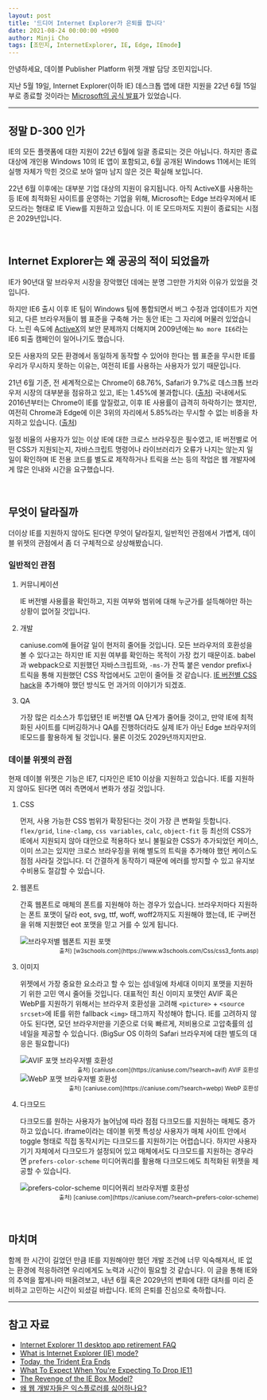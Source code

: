 ```yaml
---
layout: post
title: '드디어 Internet Explorer가 은퇴를 합니다'
date: 2021-08-24 00:00:00 +0900
author: Minji Cho
tags: [조민지, InternetExplorer, IE, Edge, IEmode]
---
```


안녕하세요, 데이블 Publisher Platform 위젯 개발 담당 조민지입니다.

지난 5월 19일, Internet Explorer(이하 IE) 데스크톱 앱에 대한 지원을 22년 6월 15일부로 종료할 것이라는 [Microsoft의 공식 발표](https://blogs.windows.com/windowsexperience/2021/05/19/the-future-of-internet-explorer-on-windows-10-is-in-microsoft-edge/)가 있었습니다.

<hr>

## 정말 D-300 인가

IE의 모든 플랫폼에 대한 지원이 22년 6월에 일괄 종료되는 것은 아닙니다.
하지만 종료 대상에 개인용 Windows 10의 IE 앱이 포함되고, 6월 공개된 Windows 11에서는 IE의 실행 자체가 막힌 것으로 보아 얼마 남지 않은 것은 확실해 보입니다.

22년 6월 이후에는 대부분 기업 대상의 지원이 유지됩니다. 아직 ActiveX를 사용하는 등 IE에 최적화된 사이트를 운영하는 기업을 위해, Microsoft는 Edge 브라우저에서 IE 모드라는 형태로 IE View를 지원하고 있습니다. 이 IE 모드마저도 지원이 종료되는 시점은 2029년입니다.

<br>

## Internet Explorer는 왜 공공의 적이 되었을까

IE가 90년대 말 브라우저 시장을 장악했던 데에는 분명 그만한 가치와 이유가 있었을 것입니다.

하지만 IE6 출시 이후 IE 팀이 Windows 팀에 통합되면서 버그 수정과 업데이트가 지연되고, 다른 브라우저들이 웹 표준을 구축해 가는 동안 IE는 그 자리에 머물러 있었습니다. 느린 속도에 [ActiveX](https://ko.wikipedia.org/wiki/%EC%95%A1%ED%8B%B0%EB%B8%8CX)의 보안 문제까지 더해지며 2009년에는 `No more IE6`라는 IE6 퇴출 캠페인이 일어나기도 했습니다.

모든 사용자의 모든 환경에서 동일하게 동작할 수 있어야 한다는 웹 표준을 무시한 IE를 우리가 무시하지 못하는 이유는, 여전히 IE를 사용하는 사용자가 있기 때문입니다.

21년 6월 기준, 전 세계적으로는 Chrome이 68.76%, Safari가 9.7%로 데스크톱 브라우저 시장의 대부분을 점유하고 있고, IE는 1.45%에 불과합니다. ([출처](https://gs.statcounter.com/browser-market-share/desktop/worldwide/#monthly-202106-202106-bar))
국내에서도 2016년부터는 Chrome이 IE를 앞질렀고, 이후 IE 사용률이 급격히 하락하기는 했지만, 여전히 Chrome과 Edge에 이은 3위의 자리에서 5.85%라는 무시할 수 없는 비중을 차지하고 있습니다. ([출처](https://gs.statcounter.com/browser-market-share/desktop/south-korea/#monthly-202106-202106-bar))

일정 비율의 사용자가 있는 이상 IE에 대한 크로스 브라우징은 필수였고, IE 버전별로 어떤 CSS가 지원되는지, 자바스크립트 명령어나 라이브러리가 오류가 나지는 않는지 일일이 확인하며 IE 전용 코드를 별도로 제작하거나 트릭을 쓰는 등의 작업은 웹 개발자에게 많은 인내와 시간을 요구했습니다.

<br>

## 무엇이 달라질까

더이상 IE를 지원하지 않아도 된다면 무엇이 달라질지, 일반적인 관점에서 가볍게, 데이블 위젯의 관점에서 좀 더 구체적으로 상상해봤습니다.

### 일반적인 관점

1. 커뮤니케이션

   IE 버전별 사용률을 확인하고, 지원 여부와 범위에 대해 누군가를 설득해야만 하는 상황이 없어질 것입니다.

2. 개발

   caniuse.com에 들어갈 일이 현저히 줄어들 것입니다. 모든 브라우저의 호환성을 볼 수 있다고는 하지만 IE 지원 여부를 확인하는 목적이 가장 컸기 때문이죠. babel과 webpack으로 지원했던 자바스크립트와, `-ms-`가 잔뜩 붙은 vendor prefix나 트릭을 통해 지원했던 CSS 작업에서도 고민이 줄어들 것 같습니다. [IE 버전별 CSS hack](https://css-tricks.com/how-to-create-an-ie-only-stylesheet/)을 추가해야 했던 방식도 먼 과거의 이야기가 되겠죠.

3. QA

   가장 많은 리소스가 투입됐던 IE 버전별 QA 단계가 줄어들 것이고, 만약 IE에 최적화된 사이트를 디버깅하거나 QA를 진행하더라도 실제 IE가 아닌 Edge 브라우저의 IE모드를 활용하게 될 것입니다. 물론 이것도 2029년까지지만요.

### 데이블 위젯의 관점

현재 데이블 위젯은 기능은 IE7, 디자인은 IE10 이상을 지원하고 있습니다. IE를 지원하지 않아도 된다면 여러 측면에서 변화가 생길 것입니다.

1. CSS

   먼저, 사용 가능한 CSS 범위가 확장된다는 것이 가장 큰 변화일 듯합니다.
   `flex/grid`, `line-clamp`, `css variables`, `calc`, `object-fit` 등 최선의 CSS가 IE에서 지원되지 않아 대안으로 적용하다 보니 불필요한 CSS가 추가되었던 케이스, 이미 쓰고는 있지만 크로스 브라우징을 위해 별도의 트릭을 추가해야 했던 케이스도 점점 사라질 것입니다. 더 간결하게 동작하기 때문에 에러를 방지할 수 있고 유지보수비용도 절감할 수 있습니다.

2. 웹폰트

   간혹 웹폰트로 매체의 폰트를 지원해야 하는 경우가 있습니다. 브라우저마다 지원하는 폰트 포맷이 달라 eot, svg, ttf, woff, woff2까지도 지원해야 했는데, IE 구버전을 위해 지원했던 eot 포맷을 믿고 거를 수 있게 됩니다.

   <img src="/techblog/assets/images/IE-Retirement/webfont-format.png" alt="브라우저별 웹폰트 지원 포맷" />
   <small style="display:block;text-align:right">출처) [w3schools.com](https://www.w3schools.com/Css/css3_fonts.asp)</small>

3. 이미지

   위젯에서 가장 중요한 요소라고 할 수 있는 섬네일에 차세대 이미지 포맷을 지원하기 위한 고민 역시 줄어들 것입니다.
   대표적인 최신 이미지 포맷인 AVIF 혹은 WebP를 지원하기 위해서는 브라우저 호환성을 고려해 `<picture>` + `<source srcset>`에 IE를 위한 fallback `<img>` 태그까지 작성해야 합니다.
   IE를 고려하지 않아도 된다면, 모던 브라우저만을 기준으로 더욱 빠르게, 저비용으로 고압축률의 섬네일을 제공할 수 있습니다. (BigSur OS 이하의 Safari 브라우저에 대한 별도의 대응은 필요합니다)

   <img src="/techblog/assets/images/IE-Retirement/avif.png" alt="AVIF 포맷 브라우저별 호환성" />
   <small style="display:block;text-align:right">출처) [caniuse.com](https://caniuse.com/?search=avif) AVIF 호환성</small>

   <img src="/techblog/assets/images/IE-Retirement/webp.png" alt="WebP 포맷 브라우저별 호환성" />
   <small style="display:block;text-align:right">출처) [caniuse.com](https://caniuse.com/?search=webp) WebP 호환성</small>

4. 다크모드

   다크모드를 원하는 사용자가 늘어남에 따라 점점 다크모드를 지원하는 매체도 증가하고 있습니다. iframe이라는 데이블 위젯 특성상 사용자가 매체 사이트 안에서 toggle 형태로 직접 동작시키는 다크모드를 지원하기는 어렵습니다. 하지만 사용자 기기 자체에서 다크모드가 설정되어 있고 매체에서도 다크모드를 지원하는 경우라면 `prefers-color-scheme` 미디어쿼리를 활용해 다크모드에도 최적화된 위젯을 제공할 수 있습니다.

   <img src="/techblog/assets/images/IE-Retirement/prefers-color-scheme.png" alt="prefers-color-scheme 미디어쿼리 브라우저별 호환성" />
   <small style="display:block;text-align:right">출처) [caniuse.com](https://caniuse.com/?search=prefers-color-scheme)</small>

<br>

## 마치며

함께 한 시간이 길었던 만큼 IE를 지원해야만 했던 개발 조건에 너무 익숙해져서, IE 없는 환경에 적응하려면 우리에게도 노력과 시간이 필요할 것 같습니다. 이 글을 통해 IE와의 추억을 짧게나마 떠올려보고, 내년 6월 혹은 2029년의 변화에 대한 대처를 미리 준비하고 고민하는 시간이 되셨길 바랍니다. IE의 은퇴를 진심으로 축하합니다.

<hr>

## 참고 자료

- [Internet Explorer 11 desktop app retirement FAQ](https://techcommunity.microsoft.com/t5/windows-it-pro-blog/internet-explorer-11-desktop-app-retirement-faq/ba-p/2366549)
- [What is Internet Explorer (IE) mode?](https://docs.microsoft.com/en-us/deployedge/edge-ie-mode)
- [Today, the Trident Era Ends](https://schepp.dev/posts/today-the-trident-era-ends/)
- [What To Expect When You're Expecting To Drop IE11](https://dev.to/samthor/what-to-expect-when-you-re-expecting-to-drop-ie11-ifg)
- [The Revenge of the IE Box Model?](https://www.jefftk.com/p/the-revenge-of-the-ie-box-model)
- [왜 웹 개발자들은 익스플로러를 싫어하나요?](https://www.youtube.com/watch?v=T8r-6mMlzWg)

